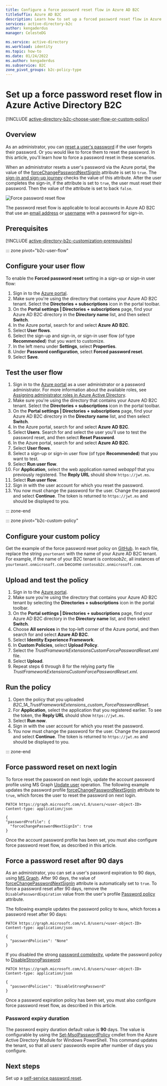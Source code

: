```yaml
---
title: Configure a force password reset flow in Azure AD B2C
titleSuffix: Azure AD B2C
description: Learn how to set up a forced password reset flow in Azure Active Directory B2C.
services: active-directory-b2c
author: kengaderdus
manager: CelesteDG

ms.service: active-directory
ms.workload: identity
ms.topic: how-to
ms.date: 01/24/2022
ms.author: kengaderdus
ms.subservice: B2C
zone_pivot_groups: b2c-policy-type
---
```


# Set up a force password reset flow in Azure Active Directory B2C

[!INCLUDE [active-directory-b2c-choose-user-flow-or-custom-policy](../../includes/active-directory-b2c-choose-user-flow-or-custom-policy.md)]

## Overview

As an administrator, you can [reset a user's password](manage-users-portal.md#reset-a-users-password) if the user forgets their password. Or you would like to force them to reset the password. In this article, you'll learn how to force a password reset in these scenarios.

When an administrator resets a user's password via the Azure portal, the value of the [forceChangePasswordNextSignIn](user-profile-attributes.md#password-profile-property) attribute is set to `true`. The [sign-in and sign-up journey](add-sign-up-and-sign-in-policy.md) checks the value of this attribute. After the user completes the sign-in, if the attribute is set to `true`, the user must reset their password. Then the value of the attribute is set to back `false`.

![Force password reset flow](./media/force-password-reset/force-password-reset-flow.png)

The password reset flow is applicable to local accounts in Azure AD B2C that use an [email address](sign-in-options.md#email-sign-in) or [username](sign-in-options.md#username-sign-in) with a password for sign-in.


## Prerequisites

[!INCLUDE [active-directory-b2c-customization-prerequisites](../../includes/active-directory-b2c-customization-prerequisites.md)]

::: zone pivot="b2c-user-flow"

## Configure your user flow

To enable the **Forced password reset** setting in a sign-up or sign-in user flow:

1. Sign in to the [Azure portal](https://portal.azure.com).
1. Make sure you're using the directory that contains your Azure AD B2C tenant. Select the **Directories + subscriptions** icon in the portal toolbar.
1. On the **Portal settings | Directories + subscriptions** page, find your Azure AD B2C directory in the **Directory name** list, and then select **Switch**.
1. In the Azure portal, search for and select **Azure AD B2C**.
1. Select **User flows**.
1. Select the sign-up and sign-in, or sign-in user flow (of type **Recommended**) that you want to customize.
1. In the left menu under **Settings**, select **Properties**.
1. Under **Password configuration**, select **Forced password reset**.
1. Select **Save**.

## Test the user flow

1. Sign in to the [Azure portal](https://portal.azure.com) as a user administrator or a password administrator. For more information about the available roles, see [Assigning administrator roles in Azure Active Directory](../active-directory/roles/permissions-reference.md#all-roles).
1. Make sure you're using the directory that contains your Azure AD B2C tenant. Select the **Directories + subscriptions** icon in the portal toolbar.
1. On the **Portal settings | Directories + subscriptions** page, find your Azure AD B2C directory in the **Directory name** list, and then select **Switch**.
1. In the Azure portal, search for and select **Azure AD B2C**.
1. Select **Users**. Search for and select the user you'll use to test the password reset, and then select **Reset Password**.
1. In the Azure portal, search for and select **Azure AD B2C**.
1. Select **User flows**.
1. Select a sign-up or sign-in user flow (of type **Recommended**) that you want to test.
1. Select **Run user flow**.
1. For **Application**, select the web application named *webapp1* that you previously registered. The **Reply URL** should show `https://jwt.ms`.
1. Select **Run user flow**.
1. Sign in with the user account for which you reset the password.
1. You now must change the password for the user. Change the password and select **Continue**. The token is returned to `https://jwt.ms` and should be displayed to you.

::: zone-end

::: zone pivot="b2c-custom-policy"

## Configure your custom policy

Get the example of the force password reset policy on [GitHub](https://github.com/azure-ad-b2c/samples/tree/master/policies/force-password-reset). In each file, replace the string `yourtenant` with the name of your Azure AD B2C tenant. For example, if the name of your B2C tenant is *contosob2c*, all instances of `yourtenant.onmicrosoft.com` become `contosob2c.onmicrosoft.com`.

## Upload and test the policy

1. Sign in to the [Azure portal](https://portal.azure.com/).
1. Make sure you're using the directory that contains your Azure AD B2C tenant by selecting the **Directories + subscriptions** icon in the portal toolbar.
1. On the **Portal settings | Directories + subscriptions** page, find your Azure AD B2C directory in the **Directory name** list, and then select **Switch**.
1. Choose **All services** in the top-left corner of the Azure portal, and then search for and select **Azure AD B2C**.
1. Select **Identity Experience Framework**.
1. In **Custom Policies**, select **Upload Policy**.
1. Select the *TrustFrameworkExtensionsCustomForcePasswordReset.xml* file.
1. Select **Upload**.
1. Repeat steps 6 through 8 for the relying party file *TrustFrameworkExtensionsCustomForcePasswordReset.xml*.

## Run the policy

1. Open the policy that you uploaded *B2C_1A_TrustFrameworkExtensions_custom_ForcePasswordReset*.
1. For **Application**, select the application that you registered earlier. To see the token, the **Reply URL** should show `https://jwt.ms`.
1. Select **Run now**. 
1. Sign in with the user account for which you reset the password.
1. You now must change the password for the user. Change the password and select **Continue**. The token is returned to `https://jwt.ms` and should be displayed to you.

::: zone-end

## Force password reset on next login

To force reset the password on next login, update the account password profile using MS Graph [Update user](/graph/api/user-update) operation. The following example updates the password profile [forceChangePasswordNextSignIn](user-profile-attributes.md#password-profile-property) attribute to `true`, which forces the user to reset the password on next login.

```http
PATCH https://graph.microsoft.com/v1.0/users/<user-object-ID>
Content-type: application/json

{
"passwordProfile": {
  "forceChangePasswordNextSignIn": true
}
```

Once the account password profile has been set, you must also configure force password reset flow, as described in this article.

## Force a password reset after 90 days

As an administrator, you can set a user's password expiration to 90 days, using [MS Graph](microsoft-graph-operations.md). After 90 days, the value of [forceChangePasswordNextSignIn](user-profile-attributes.md#password-profile-property) attribute is automatically set to `true`. To force a password reset after 90 days, remove the `DisablePasswordExpiration` value from the user's profile [Password policy](user-profile-attributes.md#password-policy-attribute) attribute.

The following example updates the password policy to `None`, which forces a password reset after 90 days:

```http
PATCH https://graph.microsoft.com/v1.0/users/<user-object-ID>
Content-type: application/json

{
  "passwordPolicies": "None"
}
```

If you disabled the strong [password complexity](password-complexity.md), update the password policy to [DisableStrongPassword](user-profile-attributes.md#password-policy-attribute):

```http
PATCH https://graph.microsoft.com/v1.0/users/<user-object-ID>
Content-type: application/json

{
  "passwordPolicies": "DisableStrongPassword"
}
```

Once a password expiration policy has been set, you must also configure force password reset flow, as described in this article.

### Password expiry duration

The password expiry duration default value is **90** days. The value is configurable by using the [Set-MsolPasswordPolicy](/powershell/module/msonline/set-msolpasswordpolicy) cmdlet from the Azure Active Directory Module for Windows PowerShell. This command updates the tenant, so that all users' passwords expire after number of days you configure.

## Next steps

Set up a [self-service password reset](add-password-reset-policy.md).
